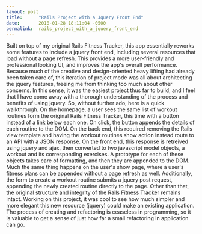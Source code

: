 ```yaml
---
layout: post
title:      "Rails Project with a Jquery Front End"
date:       2018-01-28 18:11:04 -0500
permalink:  rails_project_with_a_jquery_front_end
---
```



   Built on top of my original Rails Fitness Tracker, this app essentially reworks some features to include a jquery front end, including several resources that load without a page refresh. This provides a more user-friendly and professional looking UI, and improves the app's overall performance. Because much of the creative and design-oriented heavy lifting had already been taken care of, this iteration of project mode was all about architecting the jquery features, freeing me from thinking too much about other concerns. In this sense, it was the easiest project thus far to build, and I feel that I have come away with a thorough understanding of the process and benefits of using jquery. So, without further ado, here is a quick walkthrough. 
		On the homepage, a user sees the same list of workout routines form the original Rails Fitness Tracker, this time with a button instead of a link below each one. On click, the button appends the details of each routine to the DOM. On the back end, this required removing the Rails view template and having the workout routines show action instead route to an API with a JSON response. On the front end, this response is retreived using jquery and ajax, then converted to two javascript model objects, a workout and its corresponding exercises. A prototype for each of these objects takes care of formatting, and then they are appended to the DOM. 
		Much the same thing happens on the user's show page, where a  user's fitness plans can be appended without a page refresh as well. Additionally, the form to create a workout routine submits a jquery post request, appending the newly created routine directly to the page. Other than that, the original structure and integrity of the Rails Fitness Tracker remains intact. 
		Working on this project, it was cool to see how much simpler and more elegant this new resource (jquery) could make an existing application. The process of creating and refactoring is ceaseless in programming, so it is valuable to get a sense of just how far a small refactoring in application can go. 
